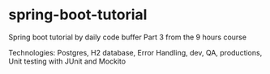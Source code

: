 # spring-boot-tutorial
Spring boot tutorial by daily code buffer
Part 3 from the 9 hours course

Technologies: Postgres, H2 database, Error Handling, dev, QA, productions, Unit testing with JUnit and Mockito
